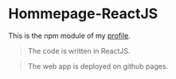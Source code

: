 # Hommepage-ReactJS
This is the npm module of my [profile](https://nayakrahul.github.io).


> The code is written in ReactJS.

> The web app is deployed on github pages.
